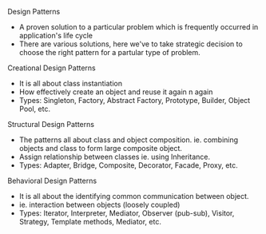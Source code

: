 Design Patterns
- A proven solution to a particular problem which is frequently occurred in application's
 life cycle
- There are various solutions, here we've to take strategic decision to choose the right pattern for a partular type of problem.


Creational Design Patterns
- It is all about class instantiation
- How effectively create an object and reuse it again n again
- Types: Singleton, Factory, Abstract Factory, Prototype, Builder, Object Pool, etc.


Structural Design Patterns
- The patterns all about class and object composition. ie. combining objects and class to form large composite object.
- Assign relationship between classes ie. using Inheritance.
- Types: Adapter, Bridge, Composite, Decorator, Facade, Proxy, etc.


Behavioral Design Patterns
- It is all about the identifying common communication between object.
- ie. interaction between objects (loosely coupled)
- Types: Iterator, Interpreter, Mediator, Observer (pub-sub), Visitor, Strategy, Template methods, Mediator, etc.